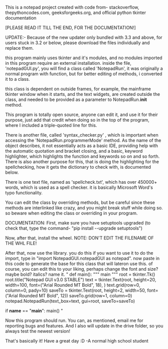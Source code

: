 This is a notepad project created with code from-
stackoverflow,
thepythoncodes.com,
geeksforgeeks.org,
and official python tkinter documentation

[PLEASE READ IT TILL THE END, FOR THE DOCUMENTATION!]

UPDATE:- Because of the new updater only bundled with 3.3 and above, for users stuck in 3.2 or below, please download the files individually and replace them.

this program mainly uses tkinter and it's modules, and no modules imported
in this program require an external installation.
inside the file, 'notepadGUI.py', you will find a class called 'NotepadRun',
it was originally a normal program with function, but for better editing of
methods, i converted it to a class.

this class is dependent on outside frames, for example, the mainframe
tkinter window when it starts, and the text widgets, are created outside
the class, and needed to be provided as a parameter to NotepadRun.__init__
method.

This program is totally open source, anyone can edit it, and use it for 
their purpose, just add that credit when doing so in the top of the program,
where I included a triple-quoted line for this.

There is another file, called 'syntax_checker.py' , which is important when
accessing the 'NotepadRun.programmerMode' method.
As the name of the object describes, it not essentially acts as a basic IDE,
providing help with the automatic quotation and bracket closing, and a basic,
keyword highlighter, which highlights the function and keywords so on and so
forth.
There is also another purpose for this, that is doing the highlighting for
the spellchecking, how it gets the dictionary to check with, is documented
below.

There is one text file, named as 'spellcheck.txt', which has over 450000+
words, which is used as a spell checker.
it is basically Microsoft Word's typo functionality.

You can edit the class by overriding methods, but be careful since these
methods are interlinked like crazy, and you might break stuff while doing so.
so beware when editing the class or overriding in your program.

DOCUMENTATION:
First, make sure you have setuptools upgraded (to check that, type the command- 
"pip install --upgrade setuptools")

Now, after that, install the wheel. NOTE: DON'T EDIT THE FILENAME OF THE WHL FILE!

After that, now use the library. you do this if you want to use it
to do the import, type in "import NotepadGUI.notepadGUI as notepad".
now paste in this code to generate the base for this class that will lateron use this.
of course, you can edit this to your liking, perhaps change the font and size? maybe bold? italics? name it.
"
def main():
    """ main """
    root = tkinter.Tk()
    root.title("Notepad GUI v3.0 STABLE")
    text = tkinter.Text(root, height=20, width=100,
                        font=("Arial Rounded MT Bold",
                              18), )
    text.grid(row=0, column=0, pady=10)
    saveTo = tkinter.Text(root, height=2, width=50,
                          font=("Arial Rounded MT Bold",
                                12))
    saveTo.grid(row=1, column=0)
    notepad.NotepadRun(text_box=text, gui=root, saveTo=saveTo)


if __name__ == "__main__":
    main()
"

Now this program should run. 
You can, as mentioned, email me for reporting bugs and features. 
And I also will update in the drive folder, so you always test the newest version!


That's basically it!
Have a great day :D
-A normal high school student
